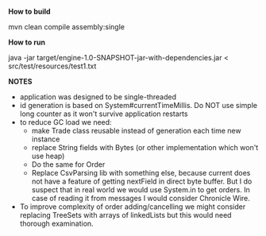 **How to build**

mvn clean compile assembly:single

**How to run**

java -jar target/engine-1.0-SNAPSHOT-jar-with-dependencies.jar < src/test/resources/test1.txt


**NOTES**

- application was designed to be single-threaded
- id generation is based on System#currentTimeMillis. Do NOT use simple long counter as it won't survive application restarts
- to reduce GC load we need:
  - make Trade class reusable instead of generation each time new instance
  - replace String fields with Bytes (or other implementation which won't use heap)
  - Do the same for Order
  - Replace CsvParsing lib with something else, because current does not have a feature of getting nextField in direct byte buffer. 
  But I do suspect that in real world we would use System.in to get orders. In case of reading it from messages I would consider Chronicle Wire.
- To improve complexity of order adding/cancelling we might consider replacing TreeSets with arrays of linkedLists but this would need thorough examination.

  
